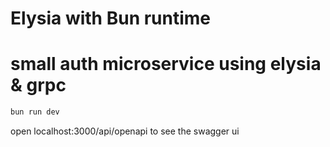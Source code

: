 # Elysia with Bun runtime
# small auth microservice using elysia & grpc


```bash
bun run dev
```

open localhost:3000/api/openapi to see the swagger ui
